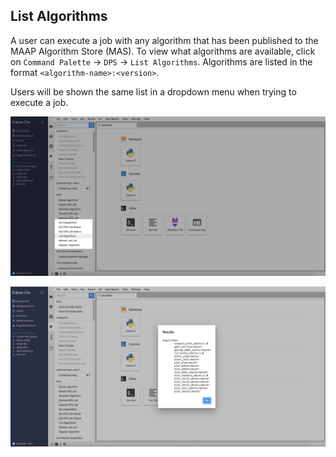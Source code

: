 ## List Algorithms

A user can execute a job with any algorithm that has been published to the MAAP Algorithm Store (MAS).  To view what algorithms are available, click on `Command Palette` -> `DPS` -> `List Algorithms`.  Algorithms are listed in the format `<algorithm-name>:<version>`.

Users will be shown the same list in a dropdown menu when trying to execute a job.

![List Algorithms - Command Palette](./images/list1.png)

![List Algorithms - List](./images/list2.png)
